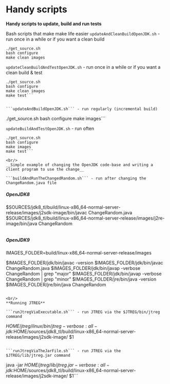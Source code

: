 # Handy scripts

**Handy scripts to update, build and run tests**

Bash scripts that make make life easier
```updateAndCleanBuildOpenJDK.sh``` - run once in a while or if you want a clean build

```
./get_source.sh
bash configure
make clean images
```

```updateCleanBuildAndTestOpenJDK.sh``` - run once in a while or if you want a clean build & test

```
./get_source.sh
bash configure
make clean images
make test```


```updateAndBuildOpenJDK.sh``` - run regularly (incremental build)

```
./get_source.sh
bash configure
make images```


```updateBuildAndTestOpenJDK.sh``` - run often

```
./get_source.sh
bash configure
make images
make test```

<br/>
__Simple example of changing the OpenJDK code-base and writing a client program to use the change__

```buildAndRunTheChangedRandom.sh``` - run after changing the ChangeRandom.java file

```
##### OpenJDK8
$SOURCES/jdk8_tl/build/linux-x86_64-normal-server-release/images/j2sdk-image/bin/javac ChangeRandom.java
$SOURCES/jdk8_tl/build/linux-x86_64-normal-server-release/images/j2re-image/bin/java ChangeRandom
```

```
##### OpenJDK9
IMAGES_FOLDER=build/linux-x86_64-normal-server-release/images

$IMAGES_FOLDER/jdk/bin/javac -version
$IMAGES_FOLDER/jdk/bin/javac ChangeRandom.java
$IMAGES_FOLDER/jdk/bin/javap -verbose ChangeRandom | grep "major"
$IMAGES_FOLDER/jdk/bin/javap -verbose ChangeRandom | grep "minor"
$IMAGES_FOLDER/jre/bin/java -version
$IMAGES_FOLDER/jre/bin/java ChangeRandom
```

<br/>
**Running JTREG**

```runJtregViaExecutable.sh``` - run JTREG via the $JTREG/bin/jtreg command

```
$HOME/jtreg/linux/bin/jtreg -verbose:all  -jdk:$HOME/sources/jdk8_tl/build/linux-x86_64-normal-server-release/images/j2sdk-image/ $1
```

```runJtregViaTheJarFile.sh``` - run JTREG via the $JTREG/lib/jtreg.jar command

```
java -jar $HOME/jtreg/lib/jtreg.jar -verbose:all  -jdk:$HOME/sources/jdk8_tl/build/linux-x86_64-normal-server-release/images/j2sdk-image/ $1```